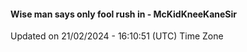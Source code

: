 #### Wise man says only fool rush in - McKidKneeKaneSir
Updated on 21/02/2024 - 16:10:51 (UTC) Time Zone
